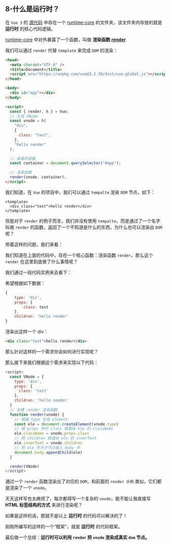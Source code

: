 ## 8-什么是运行时？

在 `Vue 3` 的 [源代码](https://github.com/vuejs/core) 中存在一个 [runtime-core](https://github.com/vuejs/core/tree/main/packages/runtime-core) 的文件夹，该文件夹内存放的就是 **运行时** 的核心代码逻辑。

[runtime-core](https://github.com/vuejs/core/tree/main/packages/runtime-core) 中对外暴露了一个函数，叫做 **渲染函数 [render](https://v3.cn.vuejs.org/api/options-dom.html#render)**

我们可以通过 `render` 代替 `template` 来完成 `DOM` 的渲染：

```html
<head>
  <meta charset="UTF-8" />
  <title>Document</title>
  <script src="https://unpkg.com/vue@3.2.36/dist/vue.global.js"></script>
</head>

<body>
  <div id="app"></div>
</body>

<script>
  const { render, h } = Vue;
  // 生成 VNode
  const vnode = h(
    "div",
    {
      class: "test",
    },
    "hello render"
  );

  // 承载的容器
  const container = document.querySelector("#app");

  // 渲染函数
  render(vnode, container);
</script>
```

我们知道，在 `Vue` 的项目中，我们可以通过 `tempalte` 渲染 `DOM` 节点，如下：

```vue
<template>
  <div class="test">hello render</div>
</template>
```

但是对于 `render` 的例子而言，我们并没有使用 `tempalte`，而是通过了一个名字叫做 `render` 的函数，返回了一个不知道是什么的东西，为什么也可以渲染出 `DOM` 呢？

带着这样的问题，我们来看：

我们知道在上面的代码中，存在一个核心函数：渲染函数 `render`，那么这个 `render` 在这里到底做了什么事情呢？

我们通过一段代码实例来去看下：

希望根据如下数据：

```js
{
	type: 'div',
	props: {
		class: test
	},
	children: 'hello render'
}
```

渲染出这样一个 div：

```html
<div class="test">hello render</div>
```

那么针对这样的一个需求你会如何进行实现呢？

那么接下来我们根据这个需求来实现以下代码：

```js
<script>
  const VNode = {
    type: 'div',
    props: {
      class: 'test'
    },
    children: 'hello render'
  }
  // 创建 render 渲染函数
  function render(vnode) {
    // 根据 type 生成 element
    const ele = document.createElement(vnode.type)
    // 把 props 中的 class 赋值给 ele 的 className
    ele.className = vnode.props.class
    // 把 children 赋值给 ele 的 innerText
    ele.innerText = vnode.children
    // 把 ele 作为子节点插入 body 中
    document.body.appendChild(ele)
  }

  render(VNode)
</script>
```

通过一个 `render` 函数渲染出了对应的 `DOM`，和前面的 `render 示例` 类似，它们都是渲染了一个 `vnode`。

天天这样写也太麻烦了，每次都得写一个复杂的 `vnode`，能不能让我直接写 **HTML 标签结构的方式** 来进行渲染呢？

如果是这样的话，那就不是以上 **运行时** 的代码可以解决的了！

刚刚所编写的这样的一个“框架”，就是 **运行时** 的代码框架。

最后做一个总结：**运行时可以利用 `render` 把 `vnode` 渲染成真实 `dom` 节点。**

